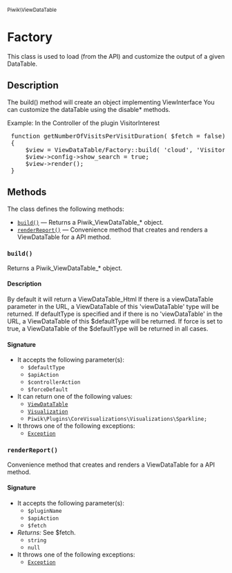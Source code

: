 <small>Piwik\ViewDataTable</small>

Factory
=======

This class is used to load (from the API) and customize the output of a given DataTable.

Description
-----------

The build() method will create an object implementing ViewInterface
You can customize the dataTable using the disable* methods.

Example:
In the Controller of the plugin VisitorInterest
<pre>
 function getNumberOfVisitsPerVisitDuration( $fetch = false)
 {
     $view = ViewDataTable/Factory::build( 'cloud', 'VisitorInterest.getNumberOfVisitsPerVisitDuration' );
     $view->config->show_search = true;
     $view->render();
 }
</pre>


Methods
-------

The class defines the following methods:

- [`build()`](#build) &mdash; Returns a Piwik_ViewDataTable_* object.
- [`renderReport()`](#renderreport) &mdash; Convenience method that creates and renders a ViewDataTable for a API method.

<a name="build" id="build"></a>
<a name="build" id="build"></a>
### `build()`

Returns a Piwik_ViewDataTable_* object.

#### Description

By default it will return a ViewDataTable_Html
If there is a viewDataTable parameter in the URL, a ViewDataTable of this 'viewDataTable' type will be returned.
If defaultType is specified and if there is no 'viewDataTable' in the URL, a ViewDataTable of this $defaultType will be returned.
If force is set to true, a ViewDataTable of the $defaultType will be returned in all cases.

#### Signature

- It accepts the following parameter(s):
    - `$defaultType`
    - `$apiAction`
    - `$controllerAction`
    - `$forceDefault`
- It can return one of the following values:
    - [`ViewDataTable`](../../Piwik/Plugin/ViewDataTable.md)
    - [`Visualization`](../../Piwik/Plugin/Visualization.md)
    - `Piwik\Plugins\CoreVisualizations\Visualizations\Sparkline;`
- It throws one of the following exceptions:
    - [`Exception`](http://php.net/class.Exception)

<a name="renderreport" id="renderreport"></a>
<a name="renderReport" id="renderReport"></a>
### `renderReport()`

Convenience method that creates and renders a ViewDataTable for a API method.

#### Signature

- It accepts the following parameter(s):
    - `$pluginName`
    - `$apiAction`
    - `$fetch`
- _Returns:_ See $fetch.
    - `string`
    - `null`
- It throws one of the following exceptions:
    - [`Exception`](http://php.net/class.Exception)

